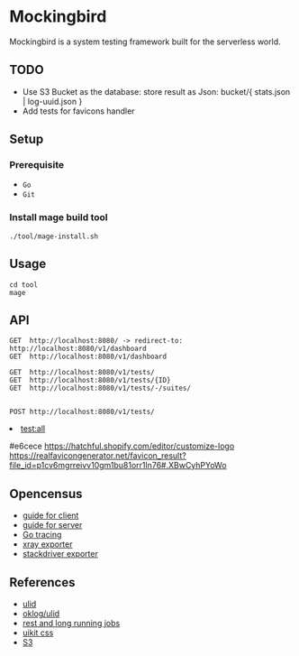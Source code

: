 # Mockingbird

Mockingbird is a system testing framework built for the serverless world.

## TODO
* Use S3 Bucket as the database: store result as Json: bucket/{ stats.json | log-uuid.json }
* Add tests for favicons handler

## Setup

### Prerequisite
 * `Go`
 * `Git`

### Install mage build tool
```
./tool/mage-install.sh
```

## Usage

```
cd tool
mage
```

## API

```
GET  http://localhost:8080/ -> redirect-to: http://localhost:8080/v1/dashboard
GET  http://localhost:8080/v1/dashboard

GET  http://localhost:8080/v1/tests/
GET  http://localhost:8080/v1/tests/{ID}
GET  http://localhost:8080/v1/tests/-/suites/


POST http://localhost:8080/v1/tests/
```


 <li><a href="{{.Path.ShowTest "01BX5ZZKBKACTAV9WEVGEMMVRY" }}">test:all</a></li>

#e6cece
https://hatchful.shopify.com/editor/customize-logo
https://realfavicongenerator.net/favicon_result?file_id=p1cv6mgrreivv10gm1bu81orr1ln76#.XBwCyhPYoWo

<link rel="apple-touch-icon" sizes="180x180" href="/apple-touch-icon.png">
<link rel="icon" type="image/png" sizes="32x32" href="/favicon-32x32.png">
<link rel="icon" type="image/png" sizes="16x16" href="/favicon-16x16.png">
<link rel="manifest" href="/site.webmanifest.json">
<link rel="mask-icon" href="/safari-pinned-tab.svg" color="#382b2b">
<meta name="apple-mobile-web-app-title" content="Mockingbird">
<meta name="application-name" content="Mockingbird">
<meta name="msapplication-TileColor" content="#da532c">
<meta name="theme-color" content="#e6cece">

<link rel="apple-touch-icon" sizes="57x57" href="/apple-icon-57x57.png">
<link rel="apple-touch-icon" sizes="60x60" href="/apple-icon-60x60.png">
<link rel="apple-touch-icon" sizes="72x72" href="/apple-icon-72x72.png">
<link rel="apple-touch-icon" sizes="76x76" href="/apple-icon-76x76.png">
<link rel="apple-touch-icon" sizes="114x114" href="/apple-icon-114x114.png">
<link rel="apple-touch-icon" sizes="120x120" href="/apple-icon-120x120.png">
<link rel="apple-touch-icon" sizes="144x144" href="/apple-icon-144x144.png">
<link rel="apple-touch-icon" sizes="152x152" href="/apple-icon-152x152.png">
<link rel="apple-touch-icon" sizes="180x180" href="/apple-icon-180x180.png">
<link rel="icon" type="image/png" sizes="192x192"  href="/android-icon-192x192.png">
<link rel="icon" type="image/png" sizes="32x32" href="/favicon-32x32.png">
<link rel="icon" type="image/png" sizes="96x96" href="/favicon-96x96.png">
<link rel="icon" type="image/png" sizes="16x16" href="/favicon-16x16.png">
<link rel="manifest" href="/manifest.json">

## Opencensus
* [guide for client](https://opencensus.io/guides/http/go/net_http/client/)
* [guide for server](https://opencensus.io/guides/http/go/net_http/server/)
* [Go tracing](https://opencensus.io/quickstart/go/tracing/)
* [xray exporter](https://opencensus.io/exporters/supported-exporters/go/xray/)
* [stackdriver exporter](https://opencensus.io/exporters/supported-exporters/go/stackdriver/)


## References
* [ulid](https://github.com/ulid/spec)
* [oklog/ulid](https://github.com/oklog/ulid)
* [rest and long running jobs](https://farazdagi.com/2014/rest-and-long-running-jobs/)
* [uikit css](https://getuikit.com/docs/introduction)
* [S3](https://docs.aws.amazon.com/sdk-for-go/v1/developer-guide/s3-example-basic-bucket-operations.html)

